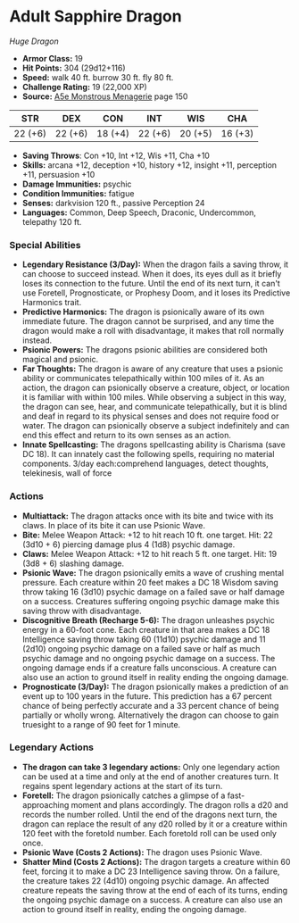 # Adult Sapphire Dragon

*Huge* *Dragon*

- **Armor Class:** 19
- **Hit Points:** 304 (29d12+116)
- **Speed:** walk 40 ft. burrow 30 ft. fly 80 ft.
- **Challenge Rating:** 19 (22,000 XP)
- **Source:** [A5e Monstrous Menagerie](https://enpublishingrpg.com/products/level-up-monstrous-menagerie-a5e) page 150

| STR | DEX | CON | INT | WIS | CHA |
| --- | --- | --- | --- | --- | --- |
| 22 (+6) | 22 (+6) | 18 (+4) | 22 (+6) | 20 (+5) | 16 (+3) |

- **Saving Throws**: Con +10, Int +12, Wis +11, Cha +10
- **Skills:** arcana +12, deception +10, history +12, insight +11, perception +11, persuasion +10
- **Damage Immunities:** psychic
- **Condition Immunities:** fatigue
- **Senses:** darkvision 120 ft., passive Perception 24
- **Languages:** Common, Deep Speech, Draconic, Undercommon, telepathy 120 ft.

### Special Abilities

- **Legendary Resistance (3/Day):** When the dragon fails a saving throw, it can choose to succeed instead. When it does, its eyes dull as it briefly loses its connection to the future. Until the end of its next turn, it can't use Foretell, Prognosticate, or Prophesy Doom, and it loses its Predictive Harmonics trait.
- **Predictive Harmonics:** The dragon is psionically aware of its own immediate future. The dragon cannot be surprised, and any time the dragon would make a roll with disadvantage, it makes that roll normally instead.
- **Psionic Powers:** The dragons psionic abilities are considered both magical and psionic.
- **Far Thoughts:** The dragon is aware of any creature that uses a psionic ability or communicates telepathically within 100 miles of it. As an action, the dragon can psionically observe a creature, object, or location it is familiar with within 100 miles. While observing a subject in this way, the dragon can see, hear, and communicate telepathically, but it is blind and deaf in regard to its physical senses and does not require food or water. The dragon can psionically observe a subject indefinitely and can end this effect and return to its own senses as an action.
- **Innate Spellcasting:** The dragons spellcasting ability is Charisma (save DC 18). It can innately cast the following spells, requiring no material components. 3/day each:comprehend languages, detect thoughts, telekinesis, wall of force

### Actions

- **Multiattack:** The dragon attacks once with its bite and twice with its claws. In place of its bite  it can use Psionic Wave.
- **Bite:** Melee Weapon Attack: +12 to hit  reach 10 ft.  one target. Hit: 22 (3d10 + 6) piercing damage plus 4 (1d8) psychic damage.
- **Claws:** Melee Weapon Attack: +12 to hit  reach 5 ft.  one target. Hit: 19 (3d8 + 6) slashing damage.
- **Psionic Wave:** The dragon psionically emits a wave of crushing mental pressure. Each creature within 20 feet makes a DC 18 Wisdom saving throw  taking 16 (3d10) psychic damage on a failed save or half damage on a success. Creatures suffering ongoing psychic damage make this saving throw with disadvantage.
- **Discognitive Breath (Recharge 5-6):** The dragon unleashes psychic energy in a 60-foot cone. Each creature in that area makes a DC 18 Intelligence saving throw  taking 60 (11d10) psychic damage and 11 (2d10) ongoing psychic damage on a failed save or half as much psychic damage and no ongoing psychic damage on a success. The ongoing damage ends if a creature falls unconscious. A creature can also use an action to ground itself in reality  ending the ongoing damage.
- **Prognosticate (3/Day):** The dragon psionically makes a prediction of an event up to 100 years in the future. This prediction has a 67 percent chance of being perfectly accurate and a 33 percent chance of being partially or wholly wrong. Alternatively  the dragon can choose to gain truesight to a range of 90 feet for 1 minute.



### Legendary Actions

- **The dragon can take 3 legendary actions:** Only one legendary action can be used at a time and only at the end of another creatures turn. It regains spent legendary actions at the start of its turn.
- **Foretell:** The dragon psionically catches a glimpse of a fast-approaching moment and plans accordingly. The dragon rolls a d20 and records the number rolled. Until the end of the dragons next turn, the dragon can replace the result of any d20 rolled by it or a creature within 120 feet with the foretold number. Each foretold roll can be used only once.
- **Psionic Wave (Costs 2 Actions):** The dragon uses Psionic Wave.
- **Shatter Mind (Costs 2 Actions):** The dragon targets a creature within 60 feet, forcing it to make a DC 23 Intelligence saving throw. On a failure, the creature takes 22 (4d10) ongoing psychic damage. An affected creature repeats the saving throw at the end of each of its turns, ending the ongoing psychic damage on a success. A creature can also use an action to ground itself in reality, ending the ongoing damage.
